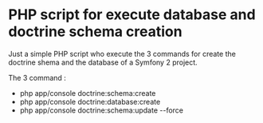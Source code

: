 # PHP script for execute database and doctrine schema creation

Just a simple PHP script who execute the 3 commands for create the doctrine shema and the database of a Symfony 2 project.

The 3 command :
- php app/console doctrine:schema:create
- php app/console doctrine:database:create
- php app/console doctrine:schema:update --force
